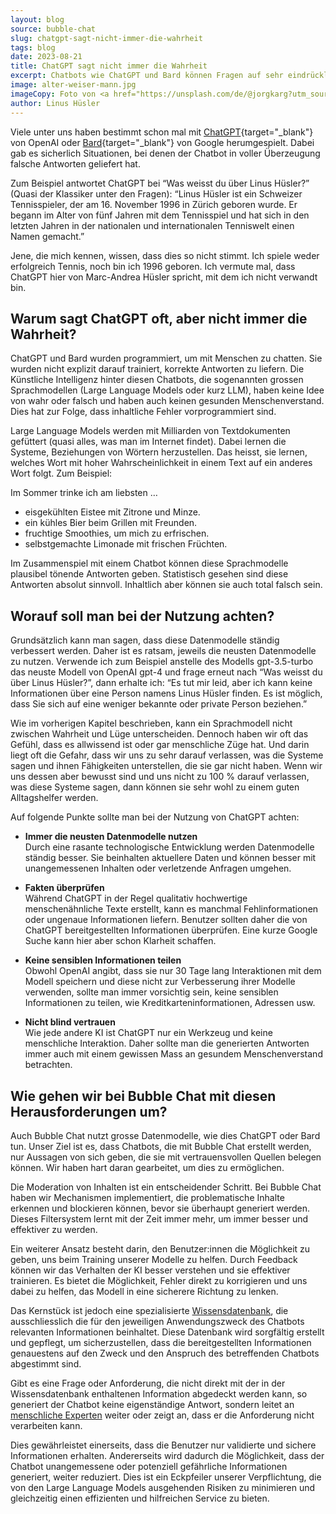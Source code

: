 ```yaml
---
layout: blog
source: bubble-chat
slug: chatgpt-sagt-nicht-immer-die-wahrheit
tags: blog
date: 2023-08-21
title: ChatGPT sagt nicht immer die Wahrheit
excerpt: Chatbots wie ChatGPT und Bard können Fragen auf sehr eindrückliche Art und Weise beantworten. Jedoch ist dabei Vorsicht geboten, denn die Künstliche Intelligenz verfälscht mitunter Fakten und erfindet Quellen.
image: alter-weiser-mann.jpg
imageCopy: Foto von <a href="https://unsplash.com/de/@jorgkarg?utm_source=unsplash&utm_medium=referral&utm_content=creditCopyText" target="_blank">Jorg Karg</a> auf <a href="https://unsplash.com/de/fotos/R8k4A8z7_lA?utm_source=unsplash&utm_medium=referral&utm_content=creditCopyText" target="_blank">Unsplash</a>
author: Linus Hüsler
---
```


Viele unter uns haben bestimmt schon mal mit [ChatGPT](https://chat.openai.com/){target="_blank"} von OpenAI oder [Bard](https://bard.google.com/){target="_blank"} von Google herumgespielt. Dabei gab es sicherlich Situationen, bei denen der Chatbot in voller Überzeugung falsche Antworten geliefert hat.

Zum Beispiel antwortet ChatGPT bei “Was weisst du über Linus Hüsler?” (Quasi der Klassiker unter den Fragen): “Linus Hüsler ist ein Schweizer Tennisspieler, der am 16. November 1996 in Zürich geboren wurde. Er begann im Alter von fünf Jahren mit dem Tennisspiel und hat sich in den letzten Jahren in der nationalen und internationalen Tenniswelt einen Namen gemacht.”

Jene, die mich kennen, wissen, dass dies so nicht stimmt. Ich spiele weder erfolgreich Tennis, noch bin ich 1996 geboren. Ich vermute mal, dass ChatGPT hier von Marc-Andrea Hüsler spricht, mit dem ich nicht verwandt bin.

## Warum sagt ChatGPT oft, aber nicht immer die Wahrheit?

ChatGPT und Bard wurden programmiert, um mit Menschen zu chatten. Sie wurden nicht explizit darauf trainiert, korrekte Antworten zu liefern. Die Künstliche Intelligenz hinter diesen Chatbots, die sogenannten grossen Sprachmodellen (Large Language Models oder kurz LLM), haben keine Idee von wahr oder falsch und haben auch keinen gesunden Menschenverstand. Dies hat zur Folge, dass inhaltliche Fehler vorprogrammiert sind.

Large Language Models werden mit Milliarden von Textdokumenten gefüttert (quasi alles, was man im Internet findet). Dabei lernen die Systeme, Beziehungen von Wörtern herzustellen. Das heisst, sie lernen, welches Wort mit hoher Wahrscheinlichkeit in einem Text auf ein anderes Wort folgt. Zum Beispiel:

Im Sommer trinke ich am liebsten …

- eisgekühlten Eistee mit Zitrone und Minze.
- ein kühles Bier beim Grillen mit Freunden.
- fruchtige Smoothies, um mich zu erfrischen.
- selbstgemachte Limonade mit frischen Früchten.

Im Zusammenspiel mit einem Chatbot können diese Sprachmodelle plausibel tönende Antworten geben. Statistisch gesehen sind diese Antworten absolut sinnvoll. Inhaltlich aber können sie auch total falsch sein.

## Worauf soll man bei der Nutzung achten?

Grundsätzlich kann man sagen, dass diese Datenmodelle ständig verbessert werden. Daher ist es ratsam, jeweils die neusten Datenmodelle zu nutzen. Verwende ich zum Beispiel anstelle des Modells gpt-3.5-turbo das neuste Modell von OpenAI gpt-4 und frage erneut nach “Was weisst du über Linus Hüsler?”, dann erhalte ich: “Es tut mir leid, aber ich kann keine Informationen über eine Person namens Linus Hüsler finden. Es ist möglich, dass Sie sich auf eine weniger bekannte oder private Person beziehen.”

Wie im vorherigen Kapitel beschrieben, kann ein Sprachmodell nicht zwischen Wahrheit und Lüge unterscheiden. Dennoch haben wir oft das Gefühl, dass es allwissend ist oder gar menschliche Züge hat. Und darin liegt oft die Gefahr, dass wir uns zu sehr darauf verlassen, was die Systeme sagen und ihnen Fähigkeiten unterstellen, die sie gar nicht haben. Wenn wir uns dessen aber bewusst sind und uns nicht zu 100 % darauf verlassen, was diese Systeme sagen, dann können sie sehr wohl zu einem guten Alltagshelfer werden.

Auf folgende Punkte sollte man bei der Nutzung von ChatGPT achten:

- **Immer die neusten Datenmodelle nutzen**<br /> Durch eine rasante technologische Entwicklung werden Datenmodelle ständig besser. Sie beinhalten aktuellere Daten und können besser mit unangemessenen Inhalten oder verletzende Anfragen umgehen.

- **Fakten überprüfen**<br /> Während ChatGPT in der Regel qualitativ hochwertige menschenähnliche Texte erstellt, kann es manchmal Fehlinformationen oder ungenaue Informationen liefern. Benutzer sollten daher die von ChatGPT bereitgestellten Informationen überprüfen. Eine kurze Google Suche kann hier aber schon Klarheit schaffen.

- **Keine sensiblen Informationen teilen**<br /> Obwohl OpenAI angibt, dass sie nur 30 Tage lang Interaktionen mit dem Modell speichern und diese nicht zur Verbesserung ihrer Modelle verwenden, sollte man immer vorsichtig sein, keine sensiblen Informationen zu teilen, wie Kreditkarteninformationen, Adressen usw.

- **Nicht blind vertrauen**<br /> Wie jede andere KI ist ChatGPT nur ein Werkzeug und keine menschliche Interaktion. Daher sollte man die generierten Antworten immer auch mit einem gewissen Mass an gesundem Menschenverstand betrachten.

## Wie gehen wir bei Bubble Chat mit diesen Herausforderungen um?

Auch Bubble Chat nutzt grosse Datenmodelle, wie dies ChatGPT oder Bard tun. Unser Ziel ist es, dass Chatbots, die mit Bubble Chat erstellt werden, nur Aussagen von sich geben, die sie mit vertrauensvollen Quellen belegen können. Wir haben hart daran gearbeitet, um dies zu ermöglichen.

Die Moderation von Inhalten ist ein entscheidender Schritt. Bei Bubble Chat haben wir Mechanismen implementiert, die problematische Inhalte erkennen und blockieren können, bevor sie überhaupt generiert werden. Dieses Filtersystem lernt mit der Zeit immer mehr, um immer besser und effektiver zu werden.

Ein weiterer Ansatz besteht darin, den Benutzer:innen die Möglichkeit zu geben, uns beim Training unserer Modelle zu helfen. Durch Feedback können wir das Verhalten der KI besser verstehen und sie effektiver trainieren. Es bietet die Möglichkeit, Fehler direkt zu korrigieren und uns dabei zu helfen, das Modell in eine sicherere Richtung zu lenken.

Das Kernstück ist jedoch eine spezialisierte [Wissensdatenbank](/funktionen/wissensdatenbanken/), die ausschliesslich die für den jeweiligen Anwendungszweck des Chatbots relevanten Informationen beinhaltet. Diese Datenbank wird sorgfältig erstellt und gepflegt, um sicherzustellen, dass die bereitgestellten Informationen genauestens auf den Zweck und den Anspruch des betreffenden Chatbots abgestimmt sind.

Gibt es eine Frage oder Anforderung, die nicht direkt mit der in der Wissensdatenbank enthaltenen Information abgedeckt werden kann, so generiert der Chatbot keine eigenständige Antwort, sondern leitet an [menschliche Experten](/funktionen/live-chat/) weiter oder zeigt an, dass er die Anforderung nicht verarbeiten kann.

Dies gewährleistet einerseits, dass die Benutzer nur validierte und sichere Informationen erhalten. Andererseits wird dadurch die Möglichkeit, dass der Chatbot unangemessene oder potenziell gefährliche Informationen generiert, weiter reduziert. Dies ist ein Eckpfeiler unserer Verpflichtung, die von den Large Language Models ausgehenden Risiken zu minimieren und gleichzeitig einen effizienten und hilfreichen Service zu bieten.
